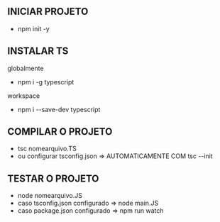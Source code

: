 ## INICIAR PROJETO

- npm init -y

## INSTALAR TS

globalmente

- npm i -g typescript

workspace

- npm i --save-dev typescript

## COMPILAR O PROJETO

- tsc nomearquivo.TS
- ou configurar tsconfig.json => AUTOMATICAMENTE COM tsc --init

## TESTAR O PROJETO

- node nomearquivo.JS
- caso tsconfig.json configurado => node main.JS
- caso package.json configurado => npm run watch
